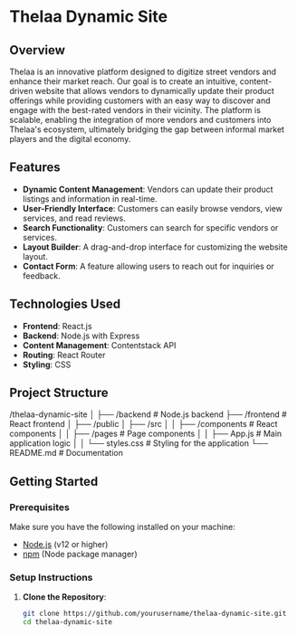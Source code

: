 # Thelaa Dynamic Site

## Overview

Thelaa is an innovative platform designed to digitize street vendors and enhance their market reach. Our goal is to create an intuitive, content-driven website that allows vendors to dynamically update their product offerings while providing customers with an easy way to discover and engage with the best-rated vendors in their vicinity. The platform is scalable, enabling the integration of more vendors and customers into Thelaa's ecosystem, ultimately bridging the gap between informal market players and the digital economy.

## Features

- **Dynamic Content Management**: Vendors can update their product listings and information in real-time.
- **User-Friendly Interface**: Customers can easily browse vendors, view services, and read reviews.
- **Search Functionality**: Customers can search for specific vendors or services.
- **Layout Builder**: A drag-and-drop interface for customizing the website layout.
- **Contact Form**: A feature allowing users to reach out for inquiries or feedback.

## Technologies Used

- **Frontend**: React.js
- **Backend**: Node.js with Express
- **Content Management**: Contentstack API
- **Routing**: React Router
- **Styling**: CSS

## Project Structure

/thelaa-dynamic-site │ ├── /backend # Node.js backend ├── /frontend # React frontend │ ├── /public │ ├── /src │ │ ├── /components # React components │ │ ├── /pages # Page components │ │ ├── App.js # Main application logic │ │ └── styles.css # Styling for the application └── README.md # Documentation


## Getting Started

### Prerequisites

Make sure you have the following installed on your machine:

- [Node.js](https://nodejs.org/) (v12 or higher)
- [npm](https://www.npmjs.com/) (Node package manager)

### Setup Instructions

1. **Clone the Repository**:

   ```bash
   git clone https://github.com/yourusername/thelaa-dynamic-site.git
   cd thelaa-dynamic-site

